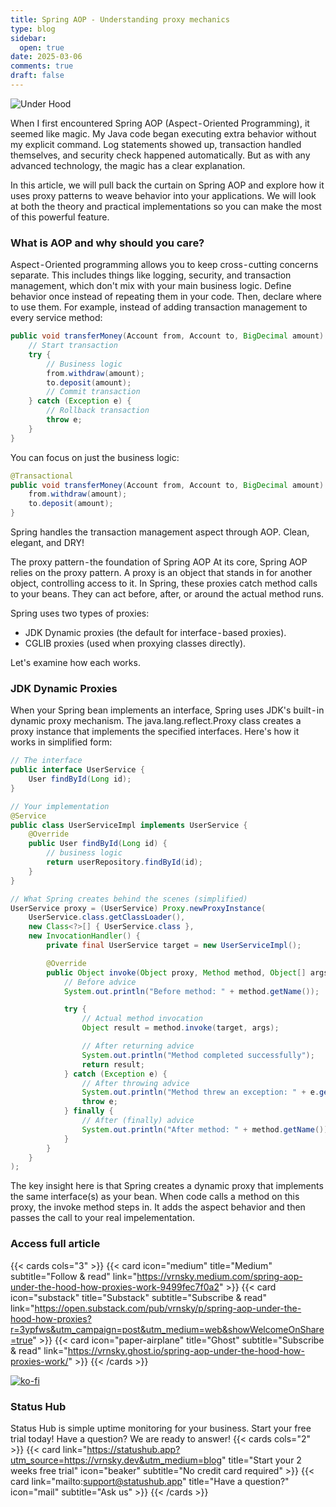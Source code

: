 ```yaml
---
title: Spring AOP - Understanding proxy mechanics
type: blog
sidebar:
  open: true
date: 2025-03-06
comments: true
draft: false
---
```


![Under Hood](/images/2025-03-06-aop/underhood.png "Under hood")

When I first encountered Spring AOP (Aspect - Oriented Programming), it seemed like magic. My Java code began executing
extra behavior without my explicit command. Log statements showed up, transaction handled themselves, and security
check happened automatically. But as with any advanced technology, the magic has a clear explanation.

In this article, we will pull back the curtain on Spring AOP and explore how it uses proxy patterns to weave
behavior into your applications. We will look at both the theory and practical implementations so you can make the most
of this powerful feature.

### What is AOP and why should you care?
Aspect - Oriented programming allows you to keep cross - cutting concerns separate. This includes things like logging, security, and transaction management, which don't mix with your main business logic. Define behavior once instead of repeating them in your code. Then, declare where to use them.
For example, instead of adding transaction management to every service method:

```java
public void transferMoney(Account from, Account to, BigDecimal amount) {
    // Start transaction
    try {
        // Business logic
        from.withdraw(amount);
        to.deposit(amount);
        // Commit transaction
    } catch (Exception e) {
        // Rollback transaction
        throw e;
    }
}
```

You can focus on just the business logic:

```java
@Transactional
public void transferMoney(Account from, Account to, BigDecimal amount) {
    from.withdraw(amount);
    to.deposit(amount);
}
```
Spring handles the transaction management aspect through AOP. Clean, elegant, and DRY!

The proxy pattern - the foundation of Spring AOP
At its core, Spring AOP relies on the proxy pattern. A proxy is an object that stands in for another object,
controlling access to it. In Spring, these proxies catch method calls to your beans. They can act before, after,
or around the actual method runs.

Spring uses two types of proxies:
- JDK Dynamic proxies (the default for interface - based proxies).
- CGLIB proxies (used when proxying classes directly).

Let's examine how each works.

### JDK Dynamic Proxies
When your Spring bean implements an interface, Spring uses JDK's built - in dynamic proxy mechanism. The java.lang.reflect.Proxy class creates a proxy instance that implements the specified interfaces.
Here's how it works in simplified form:
```java
// The interface
public interface UserService {
    User findById(Long id);
}

// Your implementation
@Service
public class UserServiceImpl implements UserService {
    @Override
    public User findById(Long id) {
        // business logic
        return userRepository.findById(id);
    }
}

// What Spring creates behind the scenes (simplified)
UserService proxy = (UserService) Proxy.newProxyInstance(
    UserService.class.getClassLoader(),
    new Class<?>[] { UserService.class },
    new InvocationHandler() {
        private final UserService target = new UserServiceImpl();

        @Override
        public Object invoke(Object proxy, Method method, Object[] args) throws Throwable {
            // Before advice
            System.out.println("Before method: " + method.getName());

            try {
                // Actual method invocation
                Object result = method.invoke(target, args);

                // After returning advice
                System.out.println("Method completed successfully");
                return result;
            } catch (Exception e) {
                // After throwing advice
                System.out.println("Method threw an exception: " + e.getMessage());
                throw e;
            } finally {
                // After (finally) advice
                System.out.println("After method: " + method.getName());
            }
        }
    }
);
```

The key insight here is that Spring creates a dynamic proxy that implements the same interface(s) as your bean.
When code calls a method on this proxy, the invoke method steps in. It adds the aspect behavior and then passes
the call to your real impelementation.

### Access full article
{{< cards cols="3" >}}
{{< card icon="medium" title="Medium" subtitle="Follow & read" link="https://vrnsky.medium.com/spring-aop-under-the-hood-how-proxies-work-9499fec7f0a2" >}}
{{< card icon="substack" title="Substack" subtitle="Subscribe & read" link="https://open.substack.com/pub/vrnsky/p/spring-aop-under-the-hood-how-proxies?r=3ypfws&utm_campaign=post&utm_medium=web&showWelcomeOnShare=true"  >}}
{{< card icon="paper-airplane" title="Ghost" subtitle="Subscribe & read" link="https://vrnsky.ghost.io/spring-aop-under-the-hood-how-proxies-work/"  >}}
{{< /cards >}}

[![ko-fi](https://ko-fi.com/img/githubbutton_sm.svg)](https://ko-fi.com/J3J416GZA5)

### Status Hub
Status Hub is simple uptime monitoring for your business. Start your free trial today!
Have a question? We are ready to answer!
{{< cards cols="2" >}}
{{< card link="https://statushub.app?utm_source=https://vrnsky.dev&utm_medium=blog" title="Start your 2 weeks free trial" icon="beaker" subtitle="No credit card required" >}}
{{< card link="mailto:support@statushub.app" title="Have a question?" icon="mail" subtitle="Ask us" >}}
{{< /cards >}}
